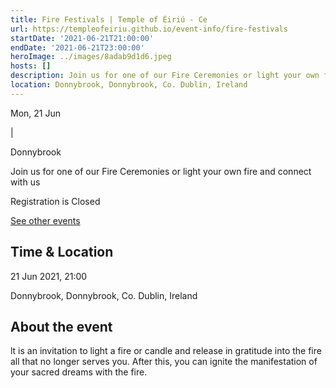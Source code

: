 ```yaml
---
title: Fire Festivals | Temple of Éiriú - Ce
url: https://templeofeiriu.github.io/event-info/fire-festivals
startDate: '2021-06-21T21:00:00'
endDate: '2021-06-21T23:00:00'
heroImage: ../images/8adab9d1d6.jpeg
hosts: []
description: Join us for one of our Fire Ceremonies or light your own fire and connect with us
location: Donnybrook, Donnybrook, Co. Dublin, Ireland
---
```



Mon, 21 Jun

|

Donnybrook

Join us for one of our Fire Ceremonies or light your own fire and connect with us

Registration is Closed

[See other events](https://templeofeiriu.github.io/)

Time & Location
---------------

21 Jun 2021, 21:00

Donnybrook, Donnybrook, Co. Dublin, Ireland

About the event
---------------

lt is an invitation to light a fire or candle and release in gratitude into the fire all that no longer serves you. After this, you can ignite the manifestation of your sacred dreams with the fire.

